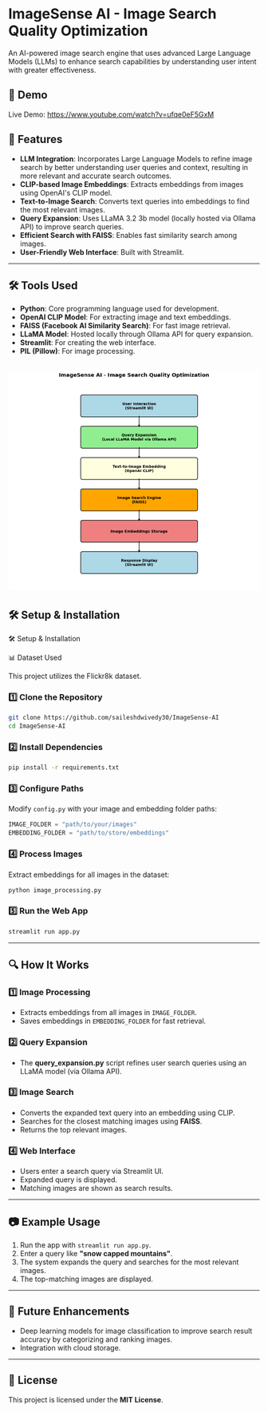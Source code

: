 # ImageSense AI - Image Search Quality Optimization

An AI-powered image search engine that uses advanced Large Language Models (LLMs) to enhance search capabilities by understanding user intent with greater effectiveness.


## 🌟 Demo

Live Demo: https://www.youtube.com/watch?v=ufqe0eF5GxM


## 🚀 Features

- **LLM Integration**: Incorporates Large Language Models to refine image search by better understanding user queries and context, resulting in more relevant and accurate search outcomes.
- **CLIP-based Image Embeddings**: Extracts embeddings from images using OpenAI's CLIP model.
- **Text-to-Image Search**: Converts text queries into embeddings to find the most relevant images.
- **Query Expansion**: Uses LLaMA 3.2 3b model (locally hosted via Ollama API) to improve search queries.
- **Efficient Search with FAISS**: Enables fast similarity search among images.
- **User-Friendly Web Interface**: Built with Streamlit.

---
## 🛠 Tools Used

- **Python**: Core programming language used for development.
- **OpenAI CLIP Model**: For extracting image and text embeddings.
- **FAISS (Facebook AI Similarity Search)**: For fast image retrieval.
- **LLaMA Model**: Hosted locally through Ollama API for query expansion.
- **Streamlit**: For creating the web interface.
- **PIL (Pillow)**: For image processing.

![Tools Overview](ImageSense%20AI%20diagram.png)
---


## 🛠️ Setup & Installation

🛠️ Setup & Installation

📊 Dataset Used

This project utilizes the Flickr8k dataset.

### 1️⃣ Clone the Repository

```bash
git clone https://github.com/saileshdwivedy30/ImageSense-AI
cd ImageSense-AI
```

### 2️⃣ Install Dependencies

```bash
pip install -r requirements.txt
```

### 3️⃣ Configure Paths

Modify `config.py` with your image and embedding folder paths:

```python
IMAGE_FOLDER = "path/to/your/images"
EMBEDDING_FOLDER = "path/to/store/embeddings"
```

### 4️⃣ Process Images

Extract embeddings for all images in the dataset:

```bash
python image_processing.py
```

### 5️⃣ Run the Web App

```bash
streamlit run app.py
```

---

## 🔍 How It Works

### 1️⃣ Image Processing

- Extracts embeddings from all images in `IMAGE_FOLDER`.
- Saves embeddings in `EMBEDDING_FOLDER` for fast retrieval.

### 2️⃣ Query Expansion

- The **query\_expansion.py** script refines user search queries using an LLaMA model (via Ollama API).

### 3️⃣ Image Search

- Converts the expanded text query into an embedding using CLIP.
- Searches for the closest matching images using **FAISS**.
- Returns the top relevant images.

### 4️⃣ Web Interface

- Users enter a search query via Streamlit UI.
- Expanded query is displayed.
- Matching images are shown as search results.

---

## 📷 Example Usage

1. Run the app with `streamlit run app.py`.
2. Enter a query like **"snow capped mountains"**.
3. The system expands the query and searches for the most relevant images.
4. The top-matching images are displayed.

---

## 📌 Future Enhancements

- Deep learning models for image classification to improve search result accuracy by categorizing and ranking images.
- Integration with cloud storage.
---

## 📜 License

This project is licensed under the **MIT License**.

